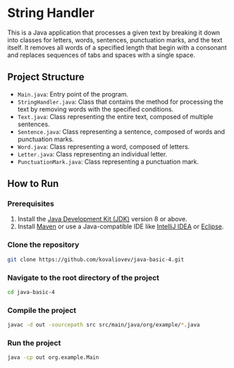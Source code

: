 # String Handler

This is a Java application that processes a given text by breaking it down into classes for letters, words, sentences, punctuation marks, and the text itself. It removes all words of a specified length that begin with a consonant and replaces sequences of tabs and spaces with a single space.

## Project Structure

- `Main.java`: Entry point of the program.
- `StringHandler.java`: Class that contains the method for processing the text by removing words with the specified conditions.
- `Text.java`: Class representing the entire text, composed of multiple sentences.
- `Sentence.java`: Class representing a sentence, composed of words and punctuation marks.
- `Word.java`: Class representing a word, composed of letters.
- `Letter.java`: Class representing an individual letter.
- `PunctuationMark.java`: Class representing a punctuation mark.

## How to Run

### Prerequisites
1. Install the [Java Development Kit (JDK)](https://www.oracle.com/java/technologies/javase-jdk11-downloads.html) version 8 or above.
2. Install [Maven](https://maven.apache.org/) or use a Java-compatible IDE like [IntelliJ IDEA](https://www.jetbrains.com/idea/) or [Eclipse](https://www.eclipse.org/ide/).

### Clone the repository
```bash
git clone https://github.com/kovaliovev/java-basic-4.git
```

### Navigate to the root directory of the project
```bash
cd java-basic-4
```

### Compile the project
```bash
javac -d out -sourcepath src src/main/java/org/example/*.java
```

### Run the project
```bash
java -cp out org.example.Main
```
